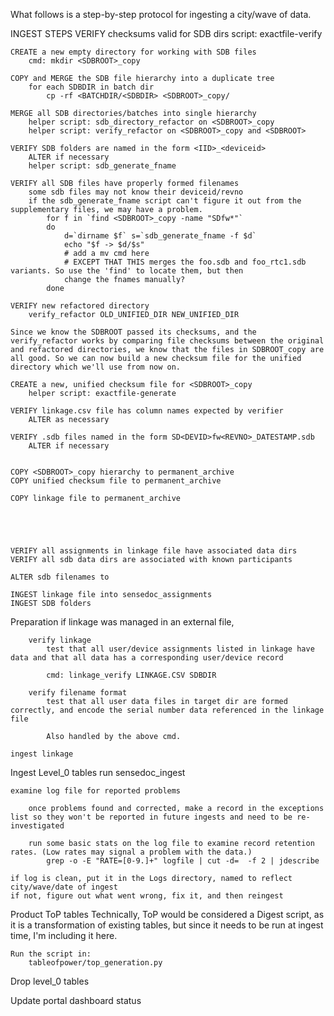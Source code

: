 What follows is a step-by-step protocol for ingesting a city/wave of data.

INGEST STEPS
    VERIFY checksums valid for SDB dirs
        script: exactfile-verify
        
    CREATE a new empty directory for working with SDB files
        cmd: mkdir <SDBROOT>_copy

    COPY and MERGE the SDB file hierarchy into a duplicate tree
        for each SDBDIR in batch dir
            cp -rf <BATCHDIR/<SDBDIR> <SDBROOT>_copy/

    MERGE all SDB directories/batches into single hierarchy
        helper script: sdb_directory_refactor on <SDBROOT>_copy
        helper script: verify_refactor on <SDBROOT>_copy and <SDBROOT>
        
    VERIFY SDB folders are named in the form <IID>_<deviceid>
        ALTER if necessary
        helper script: sdb_generate_fname

    VERIFY all SDB files have properly formed filenames
        some sdb files may not know their deviceid/revno
        if the sdb_generate_fname script can't figure it out from the supplementary files, we may have a problem.
            for f in `find <SDBROOT>_copy -name "SDfw*"` 
            do 
                d=`dirname $f` s=`sdb_generate_fname -f $d`
                echo "$f -> $d/$s"
                # add a mv cmd here
                # EXCEPT THAT THIS merges the foo.sdb and foo_rtc1.sdb variants. So use the 'find' to locate them, but then
                change the fnames manually?
            done

    VERIFY new refactored directory
        verify_refactor OLD_UNIFIED_DIR NEW_UNIFIED_DIR

    Since we know the SDBROOT passed its checksums, and the verify_refactor works by comparing file checksums between the original and refactored directories, we know that the files in SDBROOT_copy are all good. So we can now build a new checksum file for the unified directory which we'll use from now on.

    CREATE a new, unified checksum file for <SDBROOT>_copy
        helper script: exactfile-generate

    VERIFY linkage.csv file has column names expected by verifier
        ALTER as necessary

    VERIFY .sdb files named in the form SD<DEVID>fw<REVNO>_DATESTAMP.sdb
        ALTER if necessary


    COPY <SDBROOT>_copy hierarchy to permanent_archive
    COPY unified checksum file to permanent_archive

    COPY linkage file to permanent_archive





    VERIFY all assignments in linkage file have associated data dirs
    VERIFY all sdb data dirs are associated with known participants

    ALTER sdb filenames to 

    INGEST linkage file into sensedoc_assignments
    INGEST SDB folders

Preparation
    if linkage was managed in an external file,
        
        verify linkage 
            test that all user/device assignments listed in linkage have data and that all data has a corresponding user/device record

            cmd: linkage_verify LINKAGE.CSV SDBDIR

        verify filename format 
            test that all user data files in target dir are formed correctly, and encode the serial number data referenced in the linkage file

            Also handled by the above cmd.

    ingest linkage


Ingest Level_0 tables
    run sensedoc_ingest

    examine log file for reported problems

        once problems found and corrected, make a record in the exceptions list so they won't be reported in future ingests and need to be re-investigated

        run some basic stats on the log file to examine record retention rates. (Low rates may signal a problem with the data.)
            grep -o -E "RATE=[0-9.]+" logfile | cut -d=  -f 2 | jdescribe

    if log is clean, put it in the Logs directory, named to reflect city/wave/date of ingest
    if not, figure out what went wrong, fix it, and then reingest


Product ToP tables
    Technically, ToP would be considered a Digest script, as it is a transformation of existing tables, but since it needs to be run at ingest time, I'm including it here.

    Run the script in:
        tableofpower/top_generation.py

Drop level_0 tables

Update portal dashboard status
